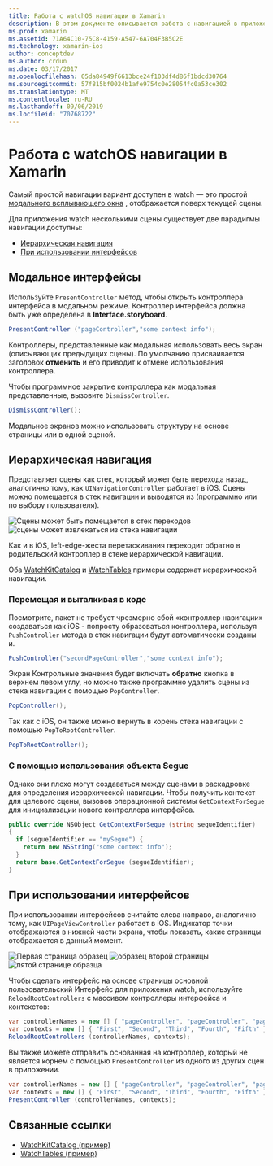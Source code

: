 ```yaml
---
title: Работа с watchOS навигации в Xamarin
description: В этом документе описывается работа с навигацией в приложении watchOS. В нем описывается модальное интерфейсы, иерархической навигации и интерфейсы на основе страниц.
ms.prod: xamarin
ms.assetid: 71A64C10-75C8-4159-A547-6A704F3B5C2E
ms.technology: xamarin-ios
author: conceptdev
ms.author: crdun
ms.date: 03/17/2017
ms.openlocfilehash: 05da84949f6613bce24f103df4d86f1bdcd30764
ms.sourcegitcommit: 57f815bf0024b1afe9754c0e28054fc0a53ce302
ms.translationtype: MT
ms.contentlocale: ru-RU
ms.lasthandoff: 09/06/2019
ms.locfileid: "70768722"
---
```

# <a name="working-with-watchos-navigation-in-xamarin"></a>Работа с watchOS навигации в Xamarin

Самый простой навигации вариант доступен в watch — это простой [модального всплывающего окна](#modal) , отображается поверх текущей сцены.

Для приложения watch несколькими сцены существует две парадигмы навигации доступны:

- [Иерархическая навигация](#Hierarchical_Navigation)
- [При использовании интерфейсов](#Page-Based_Interfaces)

<a name="modal"/>

## <a name="modal-interfaces"></a>Модальное интерфейсы

Используйте `PresentController` метод, чтобы открыть контроллера интерфейса в модальном режиме. Контроллер интерфейса должна быть уже определена в **Interface.storyboard**.

```csharp
PresentController ("pageController","some context info");
```

Контроллеры, представленные как модальная использовать весь экран (описывающих предыдущих сцены). По умолчанию присваивается заголовок **отменить** и его приводит к отмене использования контроллера.

Чтобы программное закрытие контроллера как модальная представленные, вызовите `DismissController`.

```csharp
DismissController();
```

Модальное экранов можно использовать структуру на основе страницы или в одной сценой.

<a name="Hierarchical_Navigation"/>

## <a name="hierarchical-navigation"></a>Иерархическая навигация

Представляет сцены как стек, который может быть перехода назад, аналогично тому, как `UINavigationController` работает в iOS. Сцены можно помещается в стек навигации и выводятся из (программно или по выбору пользователя).

![](navigation-images/hierarchy-1.png "Сцены может быть помещается в стек переходов") ![](navigation-images/hierarchy-2.png "сцены может извлекаться из стека навигации")

Как и в iOS, left-edge-жеста перетаскивания переходит обратно в родительский контроллер в стеке иерархической навигации.

Оба [WatchKitCatalog](https://docs.microsoft.com/samples/xamarin/ios-samples/watchos-watchkitcatalog) и [WatchTables](https://docs.microsoft.com/samples/xamarin/ios-samples/watchos-watchtables) примеры содержат иерархической навигации.

### <a name="pushing-and-popping-in-code"></a>Перемещая и выталкивая в коде

Посмотрите, пакет не требует чрезмерно сбой «контроллер навигации» создаваться как iOS - попросту образоваться контроллера, используя `PushController` метода в стек навигации будут автоматически созданы и.

```csharp
PushController("secondPageController","some context info");
```

Экран Контрольные значения будет включать **обратно** кнопка в верхнем левом углу, но можно также программно удалить сцены из стека навигации с помощью `PopController`.

```csharp
PopController();
```

Так как с iOS, он также можно вернуть в корень стека навигации с помощью `PopToRootController`.

```csharp
PopToRootController();
```

### <a name="using-segues"></a>С помощью использования объекта Segue

Однако они плохо могут создаваться между сценами в раскадровке для определения иерархической навигации. Чтобы получить контекст для целевого сцены, вызовов операционной системы `GetContextForSegue` для инициализации нового контроллера интерфейса.

```csharp
public override NSObject GetContextForSegue (string segueIdentifier)
{
  if (segueIdentifier == "mySegue") {
    return new NSString("some context info");
  }
  return base.GetContextForSegue (segueIdentifier);
}
```

<a name="Page-Based_Interfaces"/>

## <a name="page-based-interfaces"></a>При использовании интерфейсов

При использовании интерфейсов считайте слева направо, аналогично тому, как `UIPageViewController` работает в iOS. Индикатор точки отображаются в нижней части экрана, чтобы показать, какие страницы отображается в данный момент.

![](navigation-images/paged-1.png "Первая страница образец") ![](navigation-images/paged-2.png "образец второй страницы") ![](navigation-images/paged-5.png "пятой странице образца")

Чтобы сделать интерфейс на основе страницы основной пользовательский Интерфейс для приложения watch, используйте `ReloadRootControllers` с массивом контроллеры интерфейса и контекстов:

```csharp
var controllerNames = new [] { "pageController", "pageController", "pageController", "pageController", "pageController" };
var contexts = new [] { "First", "Second", "Third", "Fourth", "Fifth" };
ReloadRootControllers (controllerNames, contexts);
```

Вы также можете отправить основанная на контроллер, который не является корнем с помощью `PresentController` из одного из других сцен в приложении.

```csharp
var controllerNames = new [] { "pageController", "pageController", "pageController", "pageController", "pageController" };
var contexts = new [] { "First", "Second", "Third", "Fourth", "Fifth" };
PresentController (controllerNames, contexts);
```

## <a name="related-links"></a>Связанные ссылки

- [WatchKitCatalog (пример)](https://docs.microsoft.com/samples/xamarin/ios-samples/watchos-watchkitcatalog)
- [WatchTables (пример)](https://developer.xamarin.com//samples/monotouch/watchOS/WatchTables/)
